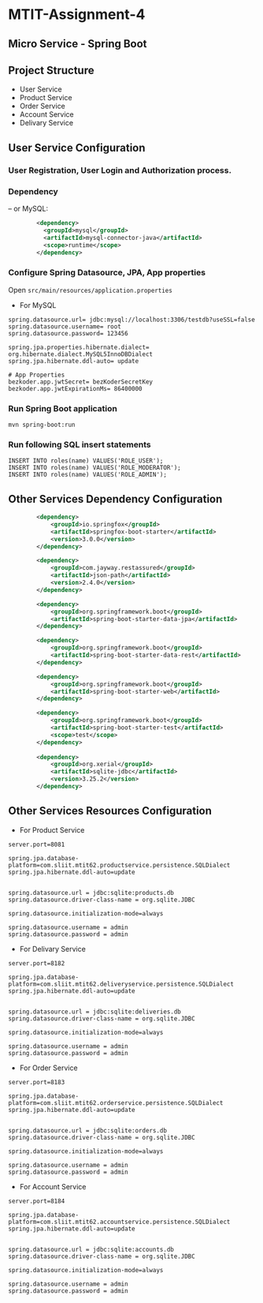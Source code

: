 # MTIT-Assignment-4
## Micro Service - Spring Boot 
## Project Structure

* User Service
* Product Service
* Order Service
* Account Service
* Delivary Service


## User Service Configuration
### User Registration, User Login and Authorization process.

### Dependency
– or MySQL:
```xml
        <dependency>
          <groupId>mysql</groupId>
          <artifactId>mysql-connector-java</artifactId>
          <scope>runtime</scope>
        </dependency>
```
### Configure Spring Datasource, JPA, App properties
Open `src/main/resources/application.properties`

- For MySQL
```
spring.datasource.url= jdbc:mysql://localhost:3306/testdb?useSSL=false
spring.datasource.username= root
spring.datasource.password= 123456

spring.jpa.properties.hibernate.dialect= org.hibernate.dialect.MySQL5InnoDBDialect
spring.jpa.hibernate.ddl-auto= update

# App Properties
bezkoder.app.jwtSecret= bezKoderSecretKey
bezkoder.app.jwtExpirationMs= 86400000
```
### Run Spring Boot application
```
mvn spring-boot:run
```

### Run following SQL insert statements
```
INSERT INTO roles(name) VALUES('ROLE_USER');
INSERT INTO roles(name) VALUES('ROLE_MODERATOR');
INSERT INTO roles(name) VALUES('ROLE_ADMIN');
```
## Other Services Dependency Configuration
```xml
		<dependency>
			<groupId>io.springfox</groupId>
			<artifactId>springfox-boot-starter</artifactId>
			<version>3.0.0</version>
		</dependency>

		<dependency>
			<groupId>com.jayway.restassured</groupId>
			<artifactId>json-path</artifactId>
			<version>2.4.0</version>
		</dependency>

		<dependency>
			<groupId>org.springframework.boot</groupId>
			<artifactId>spring-boot-starter-data-jpa</artifactId>
		</dependency>

		<dependency>
			<groupId>org.springframework.boot</groupId>
			<artifactId>spring-boot-starter-data-rest</artifactId>
		</dependency>

		<dependency>
			<groupId>org.springframework.boot</groupId>
			<artifactId>spring-boot-starter-web</artifactId>
		</dependency>

		<dependency>
			<groupId>org.springframework.boot</groupId>
			<artifactId>spring-boot-starter-test</artifactId>
			<scope>test</scope>
		</dependency>
		
		<dependency>
			<groupId>org.xerial</groupId>
			<artifactId>sqlite-jdbc</artifactId>
			<version>3.25.2</version>
		</dependency>
```
## Other Services Resources Configuration

- For Product Service
```
server.port=8081

spring.jpa.database-platform=com.sliit.mtit62.productservice.persistence.SQLDialect
spring.jpa.hibernate.ddl-auto=update


spring.datasource.url = jdbc:sqlite:products.db
spring.datasource.driver-class-name = org.sqlite.JDBC

spring.datasource.initialization-mode=always

spring.datasource.username = admin
spring.datasource.password = admin
```

- For Delivary Service
```
server.port=8182

spring.jpa.database-platform=com.sliit.mtit62.deliveryservice.persistence.SQLDialect
spring.jpa.hibernate.ddl-auto=update


spring.datasource.url = jdbc:sqlite:deliveries.db
spring.datasource.driver-class-name = org.sqlite.JDBC

spring.datasource.initialization-mode=always

spring.datasource.username = admin
spring.datasource.password = admin
```

- For Order Service
```
server.port=8183

spring.jpa.database-platform=com.sliit.mtit62.orderservice.persistence.SQLDialect
spring.jpa.hibernate.ddl-auto=update


spring.datasource.url = jdbc:sqlite:orders.db
spring.datasource.driver-class-name = org.sqlite.JDBC

spring.datasource.initialization-mode=always

spring.datasource.username = admin
spring.datasource.password = admin
```

- For Account Service
```
server.port=8184

spring.jpa.database-platform=com.sliit.mtit62.accountservice.persistence.SQLDialect
spring.jpa.hibernate.ddl-auto=update


spring.datasource.url = jdbc:sqlite:accounts.db
spring.datasource.driver-class-name = org.sqlite.JDBC

spring.datasource.initialization-mode=always

spring.datasource.username = admin
spring.datasource.password = admin
```
